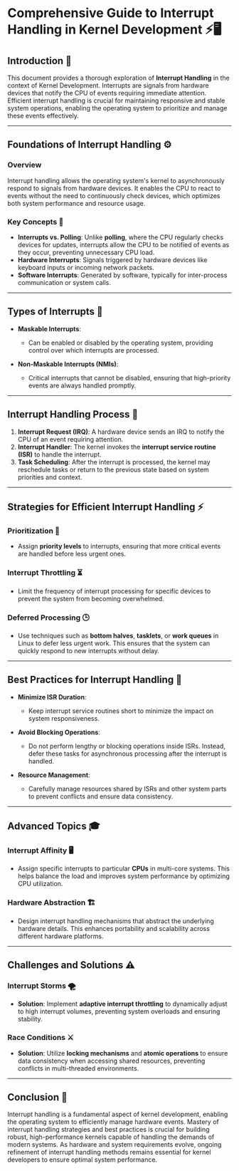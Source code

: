 # **Comprehensive Guide to Interrupt Handling in Kernel Development** ⚡🖥️

## **Introduction** 🚀

This document provides a thorough exploration of **Interrupt Handling** in the context of Kernel Development. Interrupts are signals from hardware devices that notify the CPU of events requiring immediate attention. Efficient interrupt handling is crucial for maintaining responsive and stable system operations, enabling the operating system to prioritize and manage these events effectively.

---

## **Foundations of Interrupt Handling** ⚙️

### **Overview**

Interrupt handling allows the operating system's kernel to asynchronously respond to signals from hardware devices. It enables the CPU to react to events without the need to continuously check devices, which optimizes both system performance and resource usage.

### **Key Concepts** 🔑

- **Interrupts vs. Polling**: Unlike **polling**, where the CPU regularly checks devices for updates, interrupts allow the CPU to be notified of events as they occur, preventing unnecessary CPU load.
- **Hardware Interrupts**: Signals triggered by hardware devices like keyboard inputs or incoming network packets.
- **Software Interrupts**: Generated by software, typically for inter-process communication or system calls.

---

## **Types of Interrupts** 🚨

- **Maskable Interrupts**:
  - Can be enabled or disabled by the operating system, providing control over which interrupts are processed.
  
- **Non-Maskable Interrupts (NMIs)**:
  - Critical interrupts that cannot be disabled, ensuring that high-priority events are always handled promptly.

---

## **Interrupt Handling Process** 🔄

1. **Interrupt Request (IRQ)**: A hardware device sends an IRQ to notify the CPU of an event requiring attention.
2. **Interrupt Handler**: The kernel invokes the **interrupt service routine (ISR)** to handle the interrupt.
3. **Task Scheduling**: After the interrupt is processed, the kernel may reschedule tasks or return to the previous state based on system priorities and context.

---

## **Strategies for Efficient Interrupt Handling** ⚡

### **Prioritization** 🎯

- Assign **priority levels** to interrupts, ensuring that more critical events are handled before less urgent ones.

### **Interrupt Throttling** ⏳

- Limit the frequency of interrupt processing for specific devices to prevent the system from becoming overwhelmed.

### **Deferred Processing** 🕒

- Use techniques such as **bottom halves**, **tasklets**, or **work queues** in Linux to defer less urgent work. This ensures that the system can quickly respond to new interrupts without delay.

---

## **Best Practices for Interrupt Handling** 📏

- **Minimize ISR Duration**:
  - Keep interrupt service routines short to minimize the impact on system responsiveness.
  
- **Avoid Blocking Operations**:
  - Do not perform lengthy or blocking operations inside ISRs. Instead, defer these tasks for asynchronous processing after the interrupt is handled.

- **Resource Management**:
  - Carefully manage resources shared by ISRs and other system parts to prevent conflicts and ensure data consistency.

---

## **Advanced Topics** 🎓

### **Interrupt Affinity** 🖥️

- Assign specific interrupts to particular **CPUs** in multi-core systems. This helps balance the load and improves system performance by optimizing CPU utilization.

### **Hardware Abstraction** 🏗️

- Design interrupt handling mechanisms that abstract the underlying hardware details. This enhances portability and scalability across different hardware platforms.

---

## **Challenges and Solutions** ⚠️

### **Interrupt Storms** 🌪️

- **Solution**: Implement **adaptive interrupt throttling** to dynamically adjust to high interrupt volumes, preventing system overloads and ensuring stability.

### **Race Conditions** ⚔️

- **Solution**: Utilize **locking mechanisms** and **atomic operations** to ensure data consistency when accessing shared resources, preventing conflicts in multi-threaded environments.

---

## **Conclusion** 🏁

Interrupt handling is a fundamental aspect of kernel development, enabling the operating system to efficiently manage hardware events. Mastery of interrupt handling strategies and best practices is crucial for building robust, high-performance kernels capable of handling the demands of modern systems. As hardware and system requirements evolve, ongoing refinement of interrupt handling methods remains essential for kernel developers to ensure optimal system performance.